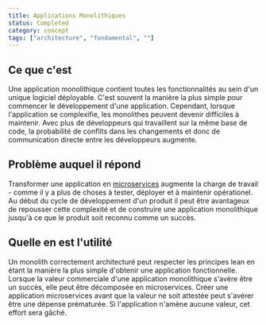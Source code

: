 ```yaml
---
title: Applications Monolithiques
status: Completed
category: concept
tags: ["architecture", "fundamental", ""]
---
```


## Ce que c'est

Une application monolithique contient toutes les fonctionnalités au sein d'un unique logiciel déployable.
C'est souvent la manière la plus simple pour commencer le développement d'une application.
Cependant, lorsque l'application se complexifie, les monolithes peuvent devenir difficiles à maintenir.
Avec plus de développeurs qui travaillent sur la même base de code, la probabilité de conflits dans les changements et donc de communication directe entre les développeurs augmente.

## Problème auquel il répond

Transformer une application en [microservices](/fr/microservices/) augmente la charge de travail - comme il y a plus de choses à tester, déployer et à maintenir opérationel.
Au début du cycle de développement d'un produit il peut être avantageux de repousser cette complexité et de construire une application monolithique jusqu'à ce que le produit soit reconnu comme un succès.

## Quelle en est l'utilité

Un monolith correctement architecturé peut respecter les principes lean en étant la manière la plus simple d'obtenir une application fonctionnelle.
Lorsque la valeur commerciale d'une application monolithique s'avère être un succès, elle peut être décomposée en microservices.
Créer une application microservices avant que la valeur ne soit attestée peut s'avérer être une dépense prématurée.
Si l'application n'amène aucune valeur, cet effort sera gâché.
